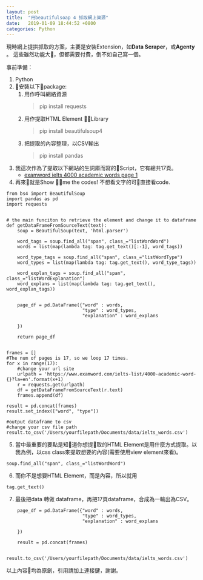 ```yaml
---
layout: post
title:  "用beautifulsoap 4 抓取網上資源"
date:   2019-01-09 18:44:52 +0800
categories: Python
---
```


現時網上提拱抓取的方案，主要是安裝Extension，如**Data Scraper**，或**Agenty** 。 這些雖然功能大，但都需要付費，倒不如自己寫一個。

事前準備：
1. Python
2. 安裝以下package:
   1.  用作呼叫網絡資源
       > pip install requests
   2.  用作提取HTML Element Library
       > pip install beautifulsoup4
   3.  把提取的內容整理，以CSV輸出
       > pip install pandas
3.  我這次作為了提取以下網站的生詞庫而寫的Script，它有總共17頁。
     * [examword ielts 4000 academic words page 1](https://www.examword.com/ielts-list/4000-academic-word-1?la=en)
4. 再來就是Show me the codes! 不想看文字的可直接看code.
```
from bs4 import BeautifulSoup
import pandas as pd
import requests


# the main funciton to retrieve the element and change it to dataframe
def getDataFrameFromSourceText(text):
    soup = BeautifulSoup(text, 'html.parser')

    word_tags = soup.find_all("span", class_="listWordWord")
    words = list(map(lambda tag: tag.get_text()[:-1], word_tags))

    word_type_tags = soup.find_all("span", class_="listWordType")
    word_types = list(map(lambda tag: tag.get_text(), word_type_tags))

    word_explan_tags = soup.find_all("span", class_="listWordExplanation")
    word_explans = list(map(lambda tag: tag.get_text(), word_explan_tags))


    page_df = pd.DataFrame({"word" : words,
                            "type" : word_types,
                            "explanation" : word_explans

    })
    
    return page_df


frames = []
#The num of pages is 17, so we loop 17 times.
for x in range(17):
    #change your url site
    urlpath = 'https://www.examword.com/ielts-list/4000-academic-word-{}?la=en'.format(x+1)
    r = requests.get(urlpath)
    df = getDataFrameFromSourceText(r.text)
    frames.append(df)

result = pd.concat(frames)
result.set_index(["word", "type"])

#output dataframe to csv
#change your csv file path
result.to_csv('/Users/yourfilepath/Documents/data/ielts_words.csv')
```
5. 當中最重要的要點是知道你想提取的HTML Element是用什麼方式提取。以我為例，以css class來提取想要的內容(需要使用view element來看)。
```
soup.find_all("span", class_="listWordWord")
```
6. 而你不是想要HTML Element，而是內容，所以就用
```
tag.get_text()
```
7. 最後把data 轉做 dataframe，再把17頁dataframe，合成為一輸出為CSV。
```
    page_df = pd.DataFrame({"word" : words,
                            "type" : word_types,
                            "explanation" : word_explans

    })

    result = pd.concat(frames)

    result.to_csv('/Users/yourfilepath/Documents/data/ielts_words.csv')
```

以上內容均為原創，引用請加上連接鍵，謝謝。